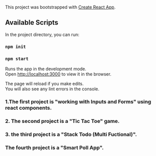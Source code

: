 This project was bootstrapped with [Create React App](https://github.com/facebook/create-react-app).

## Available Scripts

In the project directory, you can run:

### `npm init`
### `npm start`

Runs the app in the development mode.<br />
Open [http://localhost:3000](http://localhost:3000) to view it in the browser.

The page will reload if you make edits.<br />
You will also see any lint errors in the console.

### 1.The first project is "working with Inputs and Forms" using react components.
### 2. The second project is a "Tic Tac Toe" game.
### 3. the third project is a "Stack Todo (Multi Fuctional)".
### The fourth project is a "Smart Poll App".